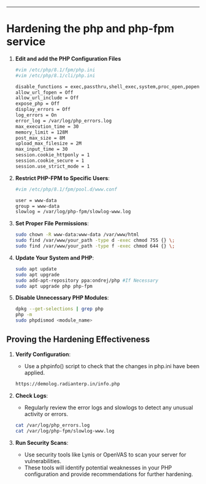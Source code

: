 ---

# Hardening the php and php-fpm service
 
1. **Edit and add the PHP Configuration Files** 
  
   ```bash
   #vim /etc/php/8.1/fpm/php.ini
   #vim /etc/php/8.1/cli/php.ini
   
   disable_functions = exec,passthru,shell_exec,system,proc_open,popen,curl_exec,curl_multi_exec,parse_ini_file,show_source
   allow_url_fopen = Off
   allow_url_include = Off
   expose_php = Off
   display_errors = Off
   log_errors = On
   error_log = /var/log/php_errors.log                   
   max_execution_time = 30
   memory_limit = 128M
   post_max_size = 8M
   upload_max_filesize = 2M
   max_input_time = 30
   session.cookie_httponly = 1
   session.cookie_secure = 1
   session.use_strict_mode = 1

   ```
2. **Restrict PHP-FPM to Specific Users**:

   ```bash
   #vim /etc/php/8.1/fpm/pool.d/www.conf

   user = www-data
   group = www-data
   slowlog = /var/log/php-fpm/slowlog-www.log
   ```
3. **Set Proper File Permissions**:
   
   ```bash
   sudo chown -R www-data:www-data /var/www/html
   sudo find /var/www/your_path -type d -exec chmod 755 {} \;
   sudo find /var/www/your_path -type f -exec chmod 644 {} \;
   ```

4. **Update Your System and PHP**:

   ```bash
   sudo apt update
   sudo apt upgrade
   sudo add-apt-repository ppa:ondrej/php #If Necessary
   sudo apt upgrade php php-fpm
   ```
   
5. **Disable Unnecessary PHP Modules**:

   ```bash
   dpkg --get-selections | grep php
   php -m
   sudo phpdismod <module_name>
   ```
   

## Proving the Hardening Effectiveness 

1. **Verify Configuration**:

   - Use a phpinfo() script to check that the changes in php.ini have been applied.
   
   ```bash
   https://demolog.radianterp.in/info.php
   ```
2. **Check Logs**:
   - Regularly review the error logs and slowlogs to detect any unusual activity or errors.
   
   ```bash
   cat /var/log/php_errors.log
   cat /var/log/php-fpm/slowlog-www.log

   ```
3. **Run Security Scans**:

   - Use security tools like Lynis or OpenVAS to scan your server for vulnerabilities.
   - These tools will identify potential weaknesses in your PHP configuration and provide recommendations for further hardening.
